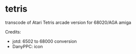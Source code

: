 # tetris
transcode of Atari Tetris arcade version for 68020/AGA amiga

Credits:

- jotd: 6502 to 68000 conversion
- DanyPPC: icon
